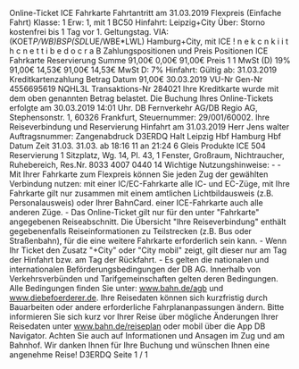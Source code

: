 Online-Ticket ICE Fahrkarte Fahrtantritt am 31.03.2019 Flexpreis (Einfache Fahrt) Klasse: 1 Erw: 1, mit 1 BC50 Hinfahrt: Leipzig+City Über: Storno kostenfrei bis 1 Tag vor 1. Geltungstag. VIA: (KOET*P/WB)*BSP*(SDL*UE/WBE*LWL) Hamburg+City, mit ICE ! n e k c n k i i t h c n e t t i b e d o c r a B Zahlungspositionen und Preis Positionen ICE Fahrkarte Reservierung Summe 91,00€ 0,00€ 91,00€ Preis 1 1 MwSt (D) 19% 91,00€ 14,53€ 91,00€ 14,53€ MwSt D: 7% Hinfahrt: Gültig ab: 31.03.2019 Kreditkartenzahlung Betrag Datum 91,00€ 30.03.2019 VU-Nr Gen-Nr 4556695619 NQHL3L Transaktions-Nr 284021 Ihre Kreditkarte wurde mit dem oben genannten Betrag belastet. Die Buchung Ihres Online-Tickets erfolgte am 30.03.2019 14:01 Uhr. DB Fernverkehr AG/DB Regio AG, Stephensonstr. 1, 60326 Frankfurt, Steuernummer: 29/001/60002. Ihre Reiseverbindung und Reservierung Hinfahrt am 31.03.2019 Herr Jens walter Auftragsnummer: Zangenabdruck D3ERDQ Halt Leipzig Hbf Hamburg Hbf Datum Zeit 31.03. 31.03. ab 18:16 11 an 21:24 6 Gleis Produkte ICE 504 Reservierung 1 Sitzplatz, Wg. 14, Pl. 43, 1 Fenster, Großraum, Nichtraucher, Ruhebereich, Res.Nr. 8033 4007 0440 14 Wichtige Nutzungshinweise: - - Mit Ihrer Fahrkarte zum Flexpreis können Sie jeden Zug der gewählten Verbindung nutzen: mit einer IC/EC-Fahrkarte alle IC- und EC-Züge, mit Ihre Fahrkarte gilt nur zusammen mit einem amtlichen Lichtbildausweis (z.B. Personalausweis) oder Ihrer BahnCard. einer ICE-Fahrkarte auch alle anderen Züge. - Das Online-Ticket gilt nur für den unter "Fahrkarte" angegebenen Reiseabschnitt. Die Übersicht "Ihre Reiseverbindung" enthält gegebenenfalls Reiseinformationen zu Teilstrecken (z.B. Bus oder Straßenbahn), für die eine weitere Fahrkarte erforderlich sein kann. - Wenn Ihr Ticket den Zusatz "+City" oder "City mobil" zeigt, gilt dieser nur am Tag der Hinfahrt bzw. am Tag der Rückfahrt. - Es gelten die nationalen und internationalen Beförderungsbedingungen der DB AG. Innerhalb von Verkehrsverbünden und Tarifgemeinschaften gelten deren Bedingungen. Alle Bedingungen finden Sie unter: www.bahn.de/agb und www.diebefoerderer.de. Ihre Reisedaten können sich kurzfristig durch Bauarbeiten oder andere erforderliche Fahrplananpassungen ändern. Bitte informieren Sie sich kurz vor Ihrer Reise über mögliche Änderungen Ihrer Reisedaten unter www.bahn.de/reiseplan oder mobil über die App DB Navigator. Achten Sie auch auf Informationen und Ansagen im Zug und am Bahnhof. Wir danken Ihnen für Ihre Buchung und wünschen Ihnen eine angenehme Reise! D3ERDQ Seite 1 / 1